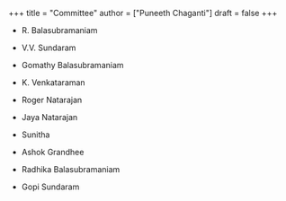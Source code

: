 +++
title = "Committee"
author = ["Puneeth Chaganti"]
draft = false
+++

-   R. Balasubramaniam

-   V.V. Sundaram

-   Gomathy Balasubramaniam

-   K. Venkataraman

-   Roger Natarajan

-   Jaya Natarajan

-   Sunitha

-   Ashok Grandhee

-   Radhika Balasubramaniam

-   Gopi Sundaram
